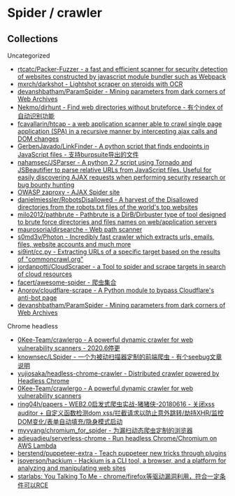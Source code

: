 # Spider / crawler

## Collections

Uncategorized

* [rtcatc/Packer-Fuzzer - a fast and efficient scanner for security detection of websites constructed by javascript module bundler such as Webpack](https://github.com/rtcatc/Packer-Fuzzer)
* [mxrch/darkshot - Lightshot scraper on steroids with OCR](https://github.com/mxrch/darkshot)
* [devanshbatham/ParamSpider - Mining parameters from dark corners of Web Archives](https://github.com/devanshbatham/ParamSpider)
* [Nekmo/dirhunt - Find web directories without bruteforce - 有个index of自动识别功能](https://github.com/Nekmo/dirhunt)
* [fcavallarin/htcap - a web application scanner able to crawl single page application (SPA) in a recursive manner by intercepting ajax calls and DOM changes](https://github.com/fcavallarin/htcap)
* [GerbenJavado/LinkFinder - A python script that finds endpoints in JavaScript files - 支持burpsuite导出的文件](https://github.com/GerbenJavado/LinkFinder)
* [nahamsec/JSParser - A python 2.7 script using Tornado and JSBeautifier to parse relative URLs from JavaScript files. Useful for easily discovering AJAX requests when performing security research or bug bounty hunting](https://github.com/nahamsec/JSParser)
* [OWASP zaproxy - AJAX Spider site](https://github.com/zaproxy/zaproxy)
* [danielmiessler/RobotsDisallowed - A harvest of the Disallowed directories from the robots.txt files of the world's top websites](https://github.com/danielmiessler/RobotsDisallowed)
* [milo2012/pathbrute - Pathbrute is a DirB/Dirbuster type of tool designed to brute force directories and files names on web/application servers](https://github.com/milo2012/pathbrute)
* [maurosoria/dirsearche - Web path scanner](https://github.com/maurosoria/dirsearch)
* [s0md3v/Photon - Incredibly fast crawler which extracts urls, emails, files, website accounts and much more](https://github.com/s0md3v/Photon)
* [si9int/cc.py - Extracting URLs of a specific target based on the results of "commoncrawl.org"](https://github.com/si9int/cc.py)
* [jordanpotti/CloudScraper - a Tool to spider and scrape targets in search of cloud resources](https://github.com/jordanpotti/CloudScraper)
* [facert/awesome-spider - 爬虫集合](https://github.com/facert/awesome-spider)
* [Anorov/cloudflare-scrape - A Python module to bypass Cloudflare's anti-bot page](https://github.com/Anorov/cloudflare-scrape)
* [devanshbatham/ParamSpider - Mining parameters from dark corners of Web Archives](https://github.com/devanshbatham/ParamSpider)

Chrome headless
 
* [0Kee-Team/crawlergo - A powerful dynamic crawler for web vulnerability scanners - 2020.6停更](https://github.com/0Kee-Team/crawlergo)
* [knownsec/LSpider - 一个为被动扫描器定制的前端爬虫 - 有个seebug文章说明](https://github.com/knownsec/LSpider)
* [yujiosaka/headless-chrome-crawler - Distributed crawler powered by Headless Chrome](https://github.com/yujiosaka/headless-chrome-crawler)
* [0Kee-Team/crawlergo - A powerful dynamic crawler for web vulnerability scanners](https://github.com/0Kee-Team/crawlergo)
* [ring04h/papers - WEB2.0启发式爬虫实战-猪猪侠-20180616 - 关闭xss auditor + 自定义函数检测dom xss/拦截请求以防止意外跳转/劫持XHR/监控DOM变化/表单自动填充/隐身模式启动](https://github.com/ring04h/papers/blob/master/WEB2.0%E5%90%AF%E5%8F%91%E5%BC%8F%E7%88%AC%E8%99%AB%E5%AE%9E%E6%88%98-%E7%8C%AA%E7%8C%AA%E4%BE%A0-20180616.pdf)
* [myvyang/chromium_for_spider - 为漏扫动态爬虫定制的浏览器](https://github.com/myvyang/chromium_for_spider)
* [adieuadieu/serverless-chrome - Run headless Chrome/Chromium on AWS Lambda](https://github.com/adieuadieu/serverless-chrome)
* [berstend/puppeteer-extra - Teach puppeteer new tricks through plugins](https://github.com/berstend/puppeteer-extra/tree/master/packages/puppeteer-extra)
* [jsoverson/hackium - Hackium is a CLI tool, a browser, and a platform for analyzing and manipulating web sites](https://github.com/jsoverson/hackium)
* [starlabs: You Talking To Me - chrome/firefox等驱动漏洞利用，符合一定条件可以RCE](https://starlabs.sg/blog/2021/04/you-talking-to-me/)

